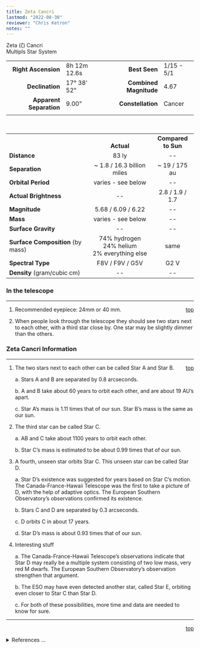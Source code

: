 ```yaml
---
title: Zeta Cancri
lastmod: "2022-08-30"
reviewer: "Chris Ketron"
notes: ""
---
```


<script src="/notes/js/whatsup.js"></script>
<script type="text/javascript">
	var objectName ="Zeta Cancri"
	var objectDesc ="Multiple Star System<br/>in the Constellation<br/>Cancer"
	var objectImage=""
</script>

<span style='float:right;'><div id=whatsup></div>

Zeta (&zeta;) Cancri  
Multipls Star System  

|   |   |   |   |
|--:|:--|--:|:--|
|**Right Ascension**|8h 12m 12.6s|**Best Seen**| 1/15 - 5/1 |
|**Declination**|17&deg; 38' 52"|**Combined Magnitude**| 4.67 |
|**Apparent Separation** | 9.00" |**Constellation**| Cancer |
|   |   |   |   |

<br/>

|   |   |   |
|---|:---:|:---:|
|   | <br/>**Actual**| **Compared<br/>to Sun** |
|**Distance** | 83 ly | -- |
|**Separation** | ~ 1.8 / 16.3 billion miles | ~ 19 / 175 au |
|**Orbital Period** | varies - see below | -- |
|**Actual Brightness** | -- | 2.8 / 1.9 / 1.7 |
|**Magnitude** | 5.68 / 6.09 / 6.22 | -- |
|**Mass**	             | varies - see below | -- |
|**Surface Gravity**	 | -- | -- |
|**Surface Composition** (by mass) |74% hydrogen<br/>24% helium<br/>2% everything else| same |
|**Spectral Type**       | F8V / F9V / G5V | G2 V | 
|**Density** (gram/cubic cm) | -- | -- | 

### In the telescope

---
<span style='float:right;'>[top](#)</span>

1.  Recommended eyepiece: 24mm or 40 mm.

2.  When people look through the telescope they should see two stars next to each other, with a third star close by.  One star may be slightly dimmer than the others.

### Zeta Cancri Information

---
<span style='float:right;'>[top](#)</span>

1.  The two stars next to each other can be called Star A and Star B.

	a.  Stars A and B are separated by 0.8 arcseconds.

	b.  A and B take about 60 years to orbit each other, and are about 19 AU’s apart.

	c.  Star A’s mass is 1.11 times that of our sun.  Star B’s mass is the same as our sun.

1.  The third star can be called Star C.

	a.  AB and C take about 1100 years to orbit each other.

	b.  Star C’s mass is estimated to be about 0.99 times that of our sun.

1.  A fourth, unseen star orbits Star C.  This unseen star can be called Star D.

	a.  Star D’s existence was suggested for years based on Star C’s motion.  The Canada-France-Hawaii Telescope was the first to take a picture of D, with the help of adaptive optics.  The European Southern Observatory’s observations confirmed its existence.

	b.  Stars C and D are separated by 0.3 arcseconds.

	c.  D orbits C in about 17 years.

	d.  Star D’s mass is about 0.93 times that of our sun.

1.  Interesting stuff

	a.  The Canada-France-Hawaii Telescope’s observations indicate that Star D may really be a multiple system consisting of two low mass, very red M dwarfs.  The European Southern Observatory’s observation strengthen that argument.

	b.  The ESO may have even detected another star, called Star E, orbiting even closer to Star C than Star D.

	c.  For both of these possibilities, more time and data are needed to know for sure.

---
<span style='float:right;'>[top](#)</span>
<br/>
<details>
<summary>References ...</summary>

|   |   |   | 
|---|---|---|
|**Item**|**Updated**|**Notes**| 
|Coordinates|2002-11-13|OK - Scott’s The Flamsteed Collection and SIMBAD|
|Combined Magnitude|2002-11-13|OK - Flamsteed|
|Apparent Separation|2002-11-13|OK - Flamsteed|
|Distance|2002-11-13|OK - in agreement with Flamsteed and SIMBAD|
|Separation|2002-11-13|OK – <http://www.sciencenet.org.uk/astron/const/Cancer/zetacan.html>|
|Orbital Period|2002-11-22|see other information|
|Actual Brightness|2002-11-13|OK – Flamsteed|
|Magnitude|2002-11-13|OK - Flamsteed|
|Mass|2002-11-22|see other information|
|Surface Gravity| -- |   |
|Surface Composition| -- |OK for all stars|
|Spectral Type|2002-11-18|Flamsteed says star C is the F9 star, but SIMBAD and other web searches give info here|
|Density| -- |   |
|Other Information|2002-11-13|info from <http://www.eso.org/~arichich/publications/2000a_a...364..225.pdf> and  <http://www.cfht.hawaii.edu/Science/Astros/Imageofweek/ciw010500.html> and <http://www.sciencenet.org.uk/astron/const/Cancer/zetacan.html>|
</details>
